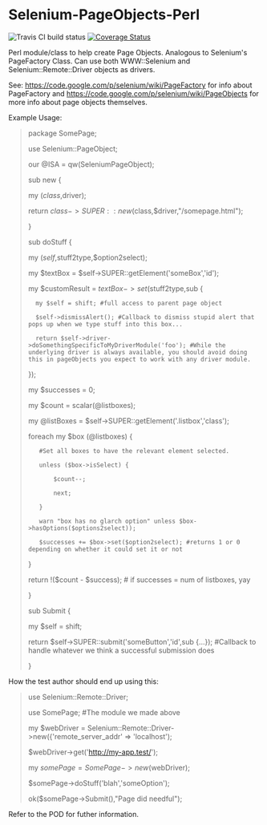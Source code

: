 Selenium-PageObjects-Perl
=========================

<img src="https://travis-ci.org/teodesian/Selenium-PageObjects-Perl.svg" alt="Travis CI build status" />
<a href='https://coveralls.io/r/teodesian/Selenium-PageObjects-Perl'><img src='https://coveralls.io/repos/teodesian/Selenium-PageObjects-Perl/badge.svg' alt='Coverage Status' /></a>

Perl module/class to help create Page Objects.  Analogous to Selenium's PageFactory Class.
Can use both WWW::Selenium and Selenium::Remote::Driver objects as drivers.

See:
https://code.google.com/p/selenium/wiki/PageFactory for info about PageFactory
and
https://code.google.com/p/selenium/wiki/PageObjects
for more info about page objects themselves.

Example Usage:

> package SomePage;
>
> use Selenium::PageObject;
>
> our @ISA = qw(SeleniumPageObject);
>
>
> sub new {
>
>    my ($class,$driver);
>
>    return $class->SUPER::new($class,$driver,"/somepage.html");
>
> }
>
>
> sub doStuff {
>
>   my ($self,$stuff2type,$option2select);
>
>   my $textBox = $self->SUPER::getElement('someBox','id');
>
>   my $customResult = $textBox->set($stuff2type,sub {
>
>       my $self = shift; #full access to parent page object
>
>       $self->dismissAlert(); #Callback to dismiss stupid alert that pops up when we type stuff into this box...
>
>       return $self->driver->doSomethingSpecificToMyDriverModule('foo'); #While the underlying driver is always available, you should avoid doing this in pageObjects you expect to work with any driver module.
>
>   });
>
>
>   my $successes = 0;
>
>   my $count = scalar(@listboxes);
>
>   my @listBoxes = $self->SUPER::getElement('.listbox','class');
>
>   foreach my $box (@listboxes) {
>
>        #Set all boxes to have the relevant element selected.
>
>        unless ($box->isSelect) {
>
>            $count--;
>
>            next;
>
>        }
>
>        warn "box has no glarch option" unless $box->hasOptions($options2select));
>
>        $successes += $box->set($option2select); #returns 1 or 0 depending on whether it could set it or not
>
>    }
>
>    return !($count - $success); # if successes = num of listboxes, yay
>
> }
>
>
> sub Submit {
>
>   my $self = shift;
>
>   return $self->SUPER::submit('someButton','id',sub {...}); #Callback to handle whatever we think a successful submission does
>
> }

How the test author should end up using this:

> use Selenium::Remote::Driver;
>
> use SomePage; #The module we made above
>
> my $webDriver = Selenium::Remote::Driver->new({'remote_server_addr' => 'localhost');
>
> $webDriver->get('http://my-app.test/');
>
> my $somePage = SomePage->new($webDriver);
>
> $somePage->doStuff('blah','someOption');
>
> ok($somePage->Submit(),"Page did needful");

Refer to the POD for futher information.
